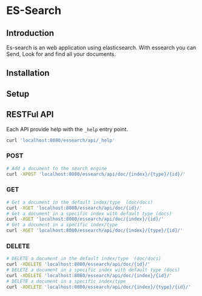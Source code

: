 ES-Search
=========

Introduction
------------

Es-search is an web application using elasticsearch.
With essearch you can Send, Look for and find all your documents.
 

Installation
------------



Setup
-----


RESTFul API
-----------

Each API provide help with the `_help` entry point.

```sh
curl 'localhost:8080/essearch/api/_help'    					 
```


### POST

```sh
# Add a document to the search engine
curl -XPOST 'localhost:8080/essearch/api/doc/{index}/{type}/{id}/'    					 
```

### GET
 
```sh
# Get a document in the default index/type  (doc/docs)
curl -XGET 'localhost:8080/essearch/api/doc/{id}/'     	 
# Get a document in a specific index with default type (docs)
curl -XGET 'localhost:8080/essearch/api/doc/{index}/{id}/' 
# Get a document in a specific index/type
curl -XGET 'localhost:8080/essearch/api/doc/{index}/{type}/{id}/'   			 	     
```

### DELETE

```sh
# DELETE a document in the default index/type  (doc/docs)
curl -XDELETE 'localhost:8080/essearch/api/doc/{id}/'         
# DELETE a document in a specific index with default type (docs)
curl -XDELETE 'localhost:8080/essearch/api/doc/{index}/{id}/'  
# DELETE a document in a specific index/type
curl -XDELETE 'localhost:8080/essearch/api/doc/{index}/{type}/{id}/'    			 	    
```

